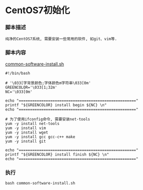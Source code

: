 # CentOS7初始化

### 脚本描述
```
纯净的CentOS7系统, 需要安装一些常用的软件, 如git、vim等.
```

### 脚本内容
[common-software-install.sh](common-software-install.sh)
```shell
#!/bin/bash

# '\033[字背景颜色;字体颜色m字符串\033[0m' 
GREENCOLOR='\033[1;32m'
NC='\033[0m'

echo "===================================================="
printf "${GREENCOLOR} install begin ${NC} \n"
echo "===================================================="

# 为了使用ifconfig命令, 需要安装net-tools
yum -y install net-tools
yum -y install vim
yum -y install wget
yum -y install gcc gcc-c++ make
yum -y install git

echo "===================================================="
printf "${GREENCOLOR} install finish ${NC} \n"
echo "===================================================="
```

### 执行
```shell
bash common-software-install.sh
```
